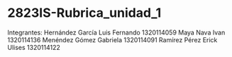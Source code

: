 # 2823IS-Rubrica_unidad_1

Integrantes:
Hernández García Luis Fernando 1320114059
Maya Nava Ivan 1320114136
Menéndez Gómez Gabriela 1320114091
Ramírez Pérez Erick Ulises 1320114122
